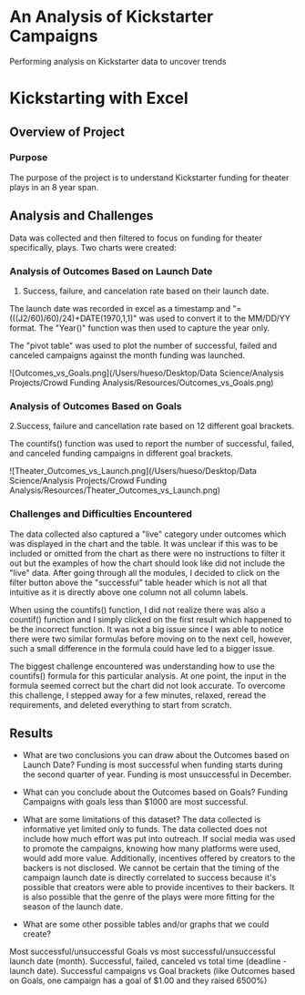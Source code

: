 # An Analysis of Kickstarter Campaigns
Performing analysis on Kickstarter data to uncover trends
# Kickstarting with Excel

## Overview of Project

### Purpose

The purpose of the project is to understand Kickstarter funding for theater plays in an 8 year span.

## Analysis and Challenges
Data was collected and then filtered to focus on funding for theater specifically, plays. Two charts were created:

### Analysis of Outcomes Based on Launch Date

1. Success, failure, and cancelation rate based on their launch date.

The launch date was recorded in excel as a timestamp and "=(((J2/60)/60)/24)+DATE(1970,1,1)" was used to convert it to the MM/DD/YY format. The "Year()" function was then used to capture the year only.

The "pivot table" was used to plot the number of successful, failed and canceled campaigns against the month funding was launched.

![Outcomes_vs_Goals.png](/Users/hueso/Desktop/Data Science/Analysis Projects/Crowd Funding Analysis/Resources/Outcomes_vs_Goals.png)

### Analysis of Outcomes Based on Goals

2.Success, failure and cancellation rate based on 12 different goal brackets.

The countifs() function was used to report the number of successful, failed, and canceled funding campaigns in different goal brackets.

![Theater_Outcomes_vs_Launch.png](/Users/hueso/Desktop/Data Science/Analysis Projects/Crowd Funding Analysis/Resources/Theater_Outcomes_vs_Launch.png)

### Challenges and Difficulties Encountered

The data collected also captured a "live" category under outcomes which was displayed in the chart and the table. It was unclear if this was to be included or omitted from the chart as there were no instructions to filter it out but the examples of how the chart should look like did not include the "live" data. After going through all the modules, I decided to click on the filter button above the "successful" table header which is not all that intuitive as it is directly above one column not all column labels.

When using the countifs() function, I did not realize there was also a countif() function and I simply clicked on the first result which happened to be the incorrect function. It was not a big issue since I was able to notice there were two similar formulas before moving on to the next cell, however, such a small difference in the formula could have led to a bigger issue.

The biggest challenge encountered was understanding how to use the countifs() formula for this particular analysis. At one point, the input in the formula seemed correct but the chart did not look accurate. To overcome this challenge, I stepped away for a few minutes, relaxed, reread the requirements, and deleted everything to start from scratch.

## Results

- What are two conclusions you can draw about the Outcomes based on Launch Date?
Funding is most successful when funding starts during the second quarter of year.
Funding is most unsuccessful in December.

- What can you conclude about the Outcomes based on Goals?
Funding Campaigns with goals less than $1000 are most successful.

- What are some limitations of this dataset?
The data collected is informative yet limited only to funds. The data collected does not include how much effort was put into outreach. If social media was used to promote the campaigns, knowing how many platforms were used, would add more value. Additionally, incentives offered by creators to the backers is not disclosed. We cannot be certain that the timing of the campaign launch date is directly correlated to success because it's possible that creators were able to provide incentives to their backers. It is also possible that the genre of the plays were more fitting for the season of the launch date.

- What are some other possible tables and/or graphs that we could create?

Most successful/unsuccessful Goals vs most successful/unsuccessful launch date (month).
Successful, failed, canceled vs total time (deadline - launch date).
Successful campaigns vs Goal brackets (like Outcomes based on Goals, one campaign has a goal of $1.00 and they raised 6500%)



